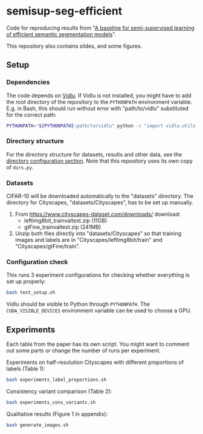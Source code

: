 # semisup-seg-efficient

Code for reproducing results from "[A baseline for semi-supervised learning of efficient semantic segmentation models](https://arxiv.org/abs/2106.07075)".

This repository also contains slides, and some figures.

## Setup

### Dependencies

The code depends on [Vidlu](https://github.com/Ivan1248/Vidlu). If Vidlu is not installed, you might have to add the root directory of the repository to the `PYTHONPATH` environment variable. E.g. in Bash, this should run without error with "path/to/vidlu" substituted for the correct path:

```sh
PYTHONPATH="${PYTHONPATH}:path/to/vidlu" python -c "import vidlu.utils; print('success')"
```

### Directory structure

For the directory structure for datasets, results and other data, see the [directory configuration section](https://github.com/Ivan1248/vidlu#directory-configuration). Note that this repository uses its own copy of `dirs.py`.

### Datasets

CIFAR-10 will be downloaded automatically to the "datasets" directory. The directory for Cityscapes, "datasets/Cityscapes", has to be set up manually.

1. From <https://www.cityscapes-dataset.com/downloads/> download:
    - leftImg8bit_trainvaltest.zip (11GB)
    - gtFine_trainvaltest.zip (241MB)
2. Unzip both files directly into "datasets/Cityscapes" so that training images and labels are in "Cityscapes/leftImg8bit/train" and "Cityscapes/gtFine/train".

### Configuration check

This runs 3 experiment configurations for checking whether everything is set up properly:

```sh
bash test_setup.sh
```

Vidlu should be visible to Python through `PYTHONPATH`. The `CUDA_VISIBLE_DEVICES` environment variable can be used to choose a GPU.

## Experiments

Each table from the paper has its own script. You might want to comment out some parts or change the number of runs per experiment. 

Experiments on half-resolution Cityscapes with different proportions of labels (Table 1):

```sh
bash experiments_label_proportions.sh
```

Consistency variant comparison (Table 2):

```sh
bash experiments_cons_variants.sh
```

Qualitative results (Figure 1 in appendix):

```sh
bash generate_images.sh
```
